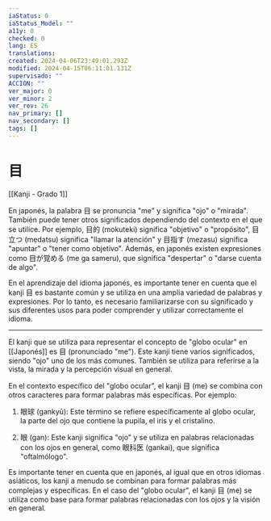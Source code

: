 ```yaml
---
iaStatus: 0
iaStatus_Model: ""
a11y: 0
checked: 0
lang: ES
translations: 
created: 2024-04-06T23:49:01.293Z
modified: 2024-04-15T06:11:01.131Z
supervisado: ""
ACCION: ""
ver_major: 0
ver_minor: 2
ver_rev: 26
nav_primary: []
nav_secondary: []
tags: []
---
```

# 目

[[Kanji - Grado 1]]

En japonés, la palabra 目 se pronuncia "me" y significa "ojo" o "mirada". También puede tener otros significados dependiendo del contexto en el que se utilice. Por ejemplo, 目的 (mokuteki) significa "objetivo" o "propósito", 目立つ (medatsu) significa "llamar la atención" y 目指す (mezasu) significa "apuntar" o "tener como objetivo". Además, en japonés existen expresiones como 目が覚める (me ga sameru), que significa "despertar" o "darse cuenta de algo". 

En el aprendizaje del idioma japonés, es importante tener en cuenta que el kanji 目 es bastante común y se utiliza en una amplia variedad de palabras y expresiones. Por lo tanto, es necesario familiarizarse con su significado y sus diferentes usos para poder comprender y utilizar correctamente el idioma.

---

El kanji que se utiliza para representar el concepto de "globo ocular" en [[Japonés]] es 目 (pronunciado "me"). Este kanji tiene varios significados, siendo "ojo" uno de los más comunes. También se utiliza para referirse a la vista, la mirada y la percepción visual en general.

En el contexto específico del "globo ocular", el kanji 目 (me) se combina con otros caracteres para formar palabras más específicas. Por ejemplo:

1.  眼球 (gankyū): Este término se refiere específicamente al globo ocular, la parte del ojo que contiene la pupila, el iris y el cristalino.
    
2.  眼 (gan): Este kanji significa "ojo" y se utiliza en palabras relacionadas con los ojos en general, como 眼科医 (gankai), que significa "oftalmólogo".
    

Es importante tener en cuenta que en japonés, al igual que en otros idiomas asiáticos, los kanji a menudo se combinan para formar palabras más complejas y específicas. En el caso del "globo ocular", el kanji 目 (me) se utiliza como base para formar palabras relacionadas con los ojos y la visión en general.